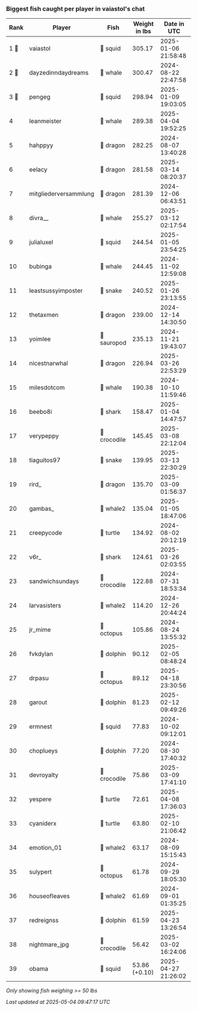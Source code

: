 ### Biggest fish caught per player in vaiastol's chat
| Rank | Player | Fish | Weight in lbs | Date in UTC |
|------|--------|-----------|---------|-----|
| 1 🥇  | vaiastol | 🦑 squid | 305.17 | 2025-01-06 21:58:48 |
| 2 🥈  | dayzedinndaydreams | 🐳 whale | 300.47 | 2024-08-22 22:47:58 |
| 3 🥉  | pengeg | 🦑 squid | 298.94 | 2025-01-09 19:03:05 |
| 4  | leanmeister | 🐳 whale | 289.38 | 2025-04-04 19:52:25 |
| 5  | hahppyy | 🐉 dragon | 282.25 | 2024-08-07 13:40:28 |
| 6  | eelacy | 🐉 dragon | 281.58 | 2025-03-14 08:20:37 |
| 7  | mitgliederversammlung | 🐉 dragon | 281.39 | 2024-12-06 06:43:51 |
| 8  | divra__ | 🐳 whale | 255.27 | 2025-03-12 02:17:54 |
| 9  | julialuxel | 🦑 squid | 244.54 | 2025-01-05 23:54:25 |
| 10  | bubinga | 🐳 whale | 244.45 | 2024-11-02 12:59:08 |
| 11  | leastsussyimposter | 🐍 snake | 240.52 | 2025-01-26 23:13:55 |
| 12  | thetaxmen | 🐉 dragon | 239.00 | 2024-12-14 14:30:50 |
| 13  | yoimlee | 🦕 sauropod | 235.13 | 2024-11-21 19:43:07 |
| 14  | nicestnarwhal | 🐉 dragon | 226.94 | 2025-03-26 22:53:29 |
| 15  | milesdotcom | 🐳 whale | 190.38 | 2024-10-10 11:59:46 |
| 16  | beebo8i | 🦈 shark | 158.47 | 2025-01-04 14:47:57 |
| 17  | verypeppy | 🐊 crocodile | 145.45 | 2025-03-08 22:12:04 |
| 18  | tiaguitos97 | 🐍 snake | 139.95 | 2025-03-13 22:30:29 |
| 19  | rird_ | 🐉 dragon | 135.70 | 2025-03-09 01:56:37 |
| 20  | gambas_ | 🐋 whale2 | 135.04 | 2025-01-05 18:47:06 |
| 21  | creepycode | 🐢 turtle | 134.92 | 2024-08-02 20:12:19 |
| 22  | v6r_ | 🦈 shark | 124.61 | 2025-03-26 02:03:55 |
| 23  | sandwichsundays | 🐊 crocodile | 122.88 | 2024-07-31 18:53:34 |
| 24  | larvasisters | 🐋 whale2 | 114.20 | 2024-12-26 20:44:24 |
| 25  | jr_mime | 🐙 octopus | 105.86 | 2024-08-24 13:55:32 |
| 26  | fvkdylan | 🐬 dolphin | 90.12 | 2025-02-05 08:48:24 |
| 27  | drpasu | 🐙 octopus | 89.12 | 2025-04-18 23:30:56 |
| 28  | garout | 🐬 dolphin | 81.23 | 2025-02-12 09:49:26 |
| 29  | ermnest | 🦑 squid | 77.83 | 2024-10-02 09:12:01 |
| 30  | choplueys | 🐬 dolphin | 77.20 | 2024-08-30 17:40:32 |
| 31  | devroyalty | 🐊 crocodile | 75.86 | 2025-03-09 17:41:10 |
| 32  | yespere | 🐢 turtle | 72.61 | 2025-04-08 17:36:03 |
| 33  | cyaniderx | 🐢 turtle | 63.80 | 2025-02-10 21:06:42 |
| 34  | emotion_01 | 🐋 whale2 | 63.17 | 2024-08-09 15:15:43 |
| 35  | sulypert | 🐙 octopus | 61.78 | 2024-09-29 18:05:30 |
| 36  | houseofleaves | 🐋 whale2 | 61.69 | 2024-09-01 01:35:25 |
| 37  | redreignss | 🐬 dolphin | 61.59 | 2025-04-23 13:26:54 |
| 38  | nightmare_jpg | 🐊 crocodile | 56.42 | 2025-03-02 16:24:06 |
| 39  | obama | 🦑 squid | 53.86 (+0.10) | 2025-04-27 21:26:02 |

_Only showing fish weighing >= 50 lbs_

_Last updated at 2025-05-04 09:47:17 UTC_